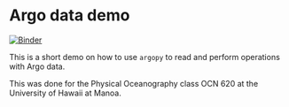 # Argo data demo

[![Binder](https://mybinder.org/badge_logo.svg)](https://mybinder.org/v2/gh/griverat/OCN620-argo-demo/HEAD?labpath=argo_data.ipynb)

This is a short demo on how to use `argopy` to read and perform operations with Argo data.

This was done for the Physical Oceanography class OCN 620 at the University of Hawaii at Manoa.